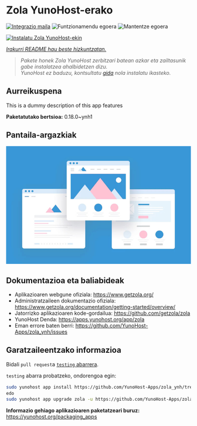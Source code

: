 <!--
Ohart ongi: README hau automatikoki sortu da <https://github.com/YunoHost/apps/tree/master/tools/readme_generator>ri esker
EZ editatu eskuz.
-->

# Zola YunoHost-erako

[![Integrazio maila](https://dash.yunohost.org/integration/zola.svg)](https://dash.yunohost.org/appci/app/zola) ![Funtzionamendu egoera](https://ci-apps.yunohost.org/ci/badges/zola.status.svg) ![Mantentze egoera](https://ci-apps.yunohost.org/ci/badges/zola.maintain.svg)

[![Instalatu Zola YunoHost-ekin](https://install-app.yunohost.org/install-with-yunohost.svg)](https://install-app.yunohost.org/?app=zola)

*[Irakurri README hau beste hizkuntzatan.](./ALL_README.md)*

> *Pakete honek Zola YunoHost zerbitzari batean azkar eta zailtasunik gabe instalatzea ahalbidetzen dizu.*  
> *YunoHost ez baduzu, kontsultatu [gida](https://yunohost.org/install) nola instalatu ikasteko.*

## Aurreikuspena

This is a dummy description of this app features


**Paketatutako bertsioa:** 0.18.0~ynh1

## Pantaila-argazkiak

![Zola(r)en pantaila-argazkia](./doc/screenshots/example.jpg)

## Dokumentazioa eta baliabideak

- Aplikazioaren webgune ofiziala: <https://www.getzola.org/>
- Administratzaileen dokumentazio ofiziala: <https://www.getzola.org/documentation/getting-started/overview/>
- Jatorrizko aplikazioaren kode-gordailua: <https://github.com/getzola/zola>
- YunoHost Denda: <https://apps.yunohost.org/app/zola>
- Eman errore baten berri: <https://github.com/YunoHost-Apps/zola_ynh/issues>

## Garatzaileentzako informazioa

Bidali `pull request`a [`testing` abarrera](https://github.com/YunoHost-Apps/zola_ynh/tree/testing).

`testing` abarra probatzeko, ondorengoa egin:

```bash
sudo yunohost app install https://github.com/YunoHost-Apps/zola_ynh/tree/testing --debug
edo
sudo yunohost app upgrade zola -u https://github.com/YunoHost-Apps/zola_ynh/tree/testing --debug
```

**Informazio gehiago aplikazioaren paketatzeari buruz:** <https://yunohost.org/packaging_apps>
